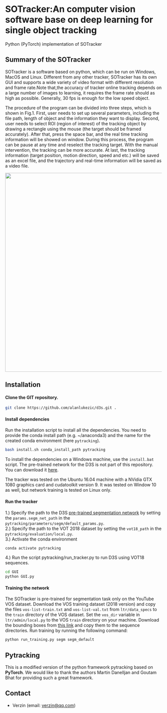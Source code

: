 # SOTracker:An computer vision software base on deep learning for single object tracking

Python (PyTorch) implementation of SOTracker


## Summary of the SOTracker
SOTracker is a software based on python, which can be run on Windows, MacOS and Linux. Different from any other tracker, SOTracker has its own GUI and supports a wide variety of video format with different resolution and frame rate.Note that,the accuracy of tracker online tracking depends on a large number of images to learning, it requires the frame rate should as high as possible. Generally, 30 fps is enough for the low speed object.

The procedure of the program can be divided into three steps, which is shown in Fig.1. First, user needs to set up several parameters, including the file path, length of object and the information they want to display. Second, user needs to select ROI (region of interest) of the tracking object by drawing a rectangle using the mouse (the target should be framed accurately). After that, press the space bar, and the real time tracking information will be showed on window. During this process, the program can be pause at any time and reselect the tracking target. With the manual intervention, the tracking can be more accurate. At last, the tracking information (target position, motion direction, speed and etc.) will be saved as an excel file, and the trajectory and real-time information will be saved as a video file.

<p style="width:100%, text-align:center"><a href="url"><img src="https://github.com/Verzin/SOTracker/Program_processing.png" width="640"></a></p>

## Installation

#### Clone the GIT repository.  
```bash
git clone https://github.com/alanlukezic/d3s.git .
```

#### Install dependencies
Run the installation script to install all the dependencies. You need to provide the conda install path (e.g. ~/anaconda3) and the name for the created conda environment (here ```pytracking```).  
```bash
bash install.sh conda_install_path pytracking
```
To install the dependencies on a Windows machine, use the `install.bat` script.
The pre-trained network for the D3S is not part of this repository. You can download it [here](http://data.vicos.si/alanl/d3s/SegmNet.pth.tar).

The tracker was tested on the Ubuntu 16.04 machine with a NVidia GTX 1080 graphics card and cudatoolkit version 9.
It was tested on Window 10 as well, but network training is tested on Linux only.


#### Run the tracker
1.) Specify the path to the D3S [pre-trained segmentation network](http://data.vicos.si/alanl/d3s/SegmNet.pth.tar) by setting the `params.segm_net_path` in the `pytracking/parameters/segm/default_params.py`. <br/>
2.) Specify the path to the VOT 2018 dataset by setting the `vot18_path` in the `pytracking/evaluation/local.py`. <br/>
3.) Activate the conda environment
```bash
conda activate pytracking
```
4.) Run the script pytracking/run_tracker.py to run D3S using VOT18 sequences.  
```bash
cd GUI
python GUI.py
```


#### Training the network
The SOTracker is pre-trained for segmentation task only on the YouTube VOS dataset. Download the VOS training dataset (2018 version) and copy the files `vos-list-train.txt` and `vos-list-val.txt` from `ltr/data_specs` to the `train` directory of the VOS dataset. 
Set the `vos_dir` variable in `ltr/admin/local.py` to the VOS `train` directory on your machine. 
Download the bounding boxes from [this link](http://data.vicos.si/alanl/d3s/rectangles.zip) and copy them to the sequence directories.
Run training by running the following command:
```bash
python run_training.py segm segm_default
```

## Pytracking
This is a modified version of the python framework pytracking based on **PyTorch**. We would like to thank the authors Martin Danelljan and Goutam Bhat for providing such a great framework.


## Contact
* Verzin (email: verzin@qq.com)
